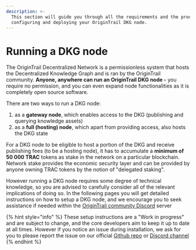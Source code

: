 ```yaml
---
description: >-
  This section will guide you through all the requirements and the process of
  configuring and deploying your OriginTrail DKG node.
---
```


# Running a DKG node

The OriginTrail Decentralized Network is a permissionless system that hosts the Decentralized Knowledge Graph and is ran by the OriginTrail community. **Anyone, anywhere can run an OriginTrail DKG node -** you require no permission, and you can even expand node functionalities as it is completely open source software.&#x20;

There are two ways to run a DKG node:

1. as a **gateway node**, which enables access to the DKG (publishing and querying knowledge assets)
2. as a **full (hosting) node**, which apart from providing access, also hosts the DKG state

For a DKG node to be eligible to host a portion of the DKG and receive publishing fees (to be a hosting node), it has to accumulate a **minimum of 50 000 TRAC** tokens as stake in the network on a particular blockchain. Network stake provides the economic security layer and can be provided by anyone owning TRAC tokens by the notion of "delegated staking". &#x20;

However running a DKG node requires some degree of technical knowledge, so you are advised to carefully consider all of the relevant implications of doing so. In the following pages you will get detailed instructions on how to setup a DKG node, and we encourage you to seek assistance if needed within the [OriginTrail community Discord](https://discord.com/invite/FCgYk2S) server

{% hint style="info" %}
These setup instructions are a "Work in progress" and are subject to change, and the core developers aim to keep it up to date at all times. However if you notice an issue during installation, we ask for you to please report the issue on our official [Github repo](https://github.com/OriginTrail/ot-node) or [Discord channel](https://discord.com/invite/FCgYk2S)
{% endhint %}
